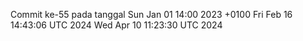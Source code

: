 Commit ke-55 pada tanggal Sun Jan 01 14:00 2023 +0100
Fri Feb 16 14:43:06 UTC 2024
Wed Apr 10 11:23:30 UTC 2024
